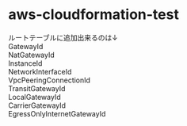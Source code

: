 # aws-cloudformation-test
ルートテーブルに追加出来るのは↓  
GatewayId  
NatGatewayId  
InstanceId  
NetworkInterfaceId  
VpcPeeringConnectionId  
TransitGatewayId  
LocalGatewayId  
CarrierGatewayId  
EgressOnlyInternetGatewayId  

